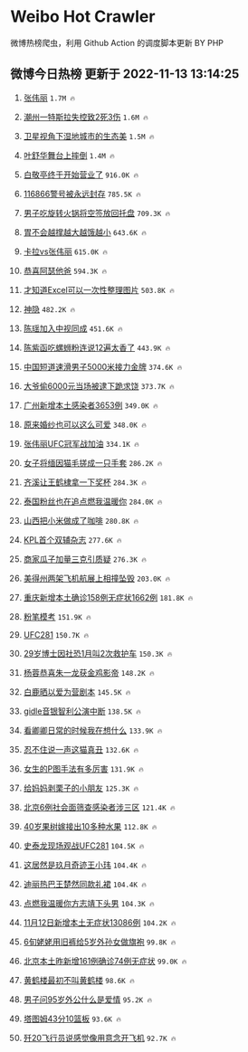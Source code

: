 # Weibo Hot Crawler 



微博热榜爬虫，利用 Github Action 的调度脚本更新 BY PHP 


## 微博今日热榜 更新于 2022-11-13 13:14:25 
1. [张伟丽](https://s.weibo.com/weibo?q=%E5%BC%A0%E4%BC%9F%E4%B8%BD&t=31&band_rank=1&Refer=top) `1.7M 🔥` 

1. [潮州一特斯拉失控致2死3伤](https://s.weibo.com/weibo?q=%23%E6%BD%AE%E5%B7%9E%E4%B8%80%E7%89%B9%E6%96%AF%E6%8B%89%E5%A4%B1%E6%8E%A7%E8%87%B42%E6%AD%BB3%E4%BC%A4%23&t=31&band_rank=2&Refer=top) `1.6M 🔥` 

1. [卫星视角下湿地城市的生态美](https://s.weibo.com/weibo?q=%23%E5%8D%AB%E6%98%9F%E8%A7%86%E8%A7%92%E4%B8%8B%E6%B9%BF%E5%9C%B0%E5%9F%8E%E5%B8%82%E7%9A%84%E7%94%9F%E6%80%81%E7%BE%8E%23&t=31&band_rank=3&Refer=top) `1.5M 🔥` 

1. [叶舒华舞台上摔倒](https://s.weibo.com/weibo?q=%23%E5%8F%B6%E8%88%92%E5%8D%8E%E8%88%9E%E5%8F%B0%E4%B8%8A%E6%91%94%E5%80%92%23&t=31&band_rank=4&Refer=top) `1.4M 🔥` 

1. [白敬亭终于开始营业了](https://s.weibo.com/weibo?q=%23%E7%99%BD%E6%95%AC%E4%BA%AD%E7%BB%88%E4%BA%8E%E5%BC%80%E5%A7%8B%E8%90%A5%E4%B8%9A%E4%BA%86%23&t=31&band_rank=5&Refer=top) `916.0K 🔥` 

1. [116866警号被永远封存](https://s.weibo.com/weibo?q=%23116866%E8%AD%A6%E5%8F%B7%E8%A2%AB%E6%B0%B8%E8%BF%9C%E5%B0%81%E5%AD%98%23&t=31&band_rank=6&Refer=top) `785.5K 🔥` 

1. [男子吃旋转火锅将空签放回托盘](https://s.weibo.com/weibo?q=%23%E7%94%B7%E5%AD%90%E5%90%83%E6%97%8B%E8%BD%AC%E7%81%AB%E9%94%85%E5%B0%86%E7%A9%BA%E7%AD%BE%E6%94%BE%E5%9B%9E%E6%89%98%E7%9B%98%23&t=31&band_rank=7&Refer=top) `709.3K 🔥` 

1. [胃不会越撑越大越饿越小](https://s.weibo.com/weibo?q=%23%E8%83%83%E4%B8%8D%E4%BC%9A%E8%B6%8A%E6%92%91%E8%B6%8A%E5%A4%A7%E8%B6%8A%E9%A5%BF%E8%B6%8A%E5%B0%8F%23&t=31&band_rank=8&Refer=top) `643.6K 🔥` 

1. [卡拉vs张伟丽](https://s.weibo.com/weibo?q=%23%E5%8D%A1%E6%8B%89vs%E5%BC%A0%E4%BC%9F%E4%B8%BD%23&t=31&band_rank=9&Refer=top) `615.0K 🔥` 

1. [恭喜阿瑟他爸](https://s.weibo.com/weibo?q=%E6%81%AD%E5%96%9C%E9%98%BF%E7%91%9F%E4%BB%96%E7%88%B8&t=31&band_rank=10&Refer=top) `594.3K 🔥` 

1. [才知道Excel可以一次性整理图片](https://s.weibo.com/weibo?q=%23%E6%89%8D%E7%9F%A5%E9%81%93Excel%E5%8F%AF%E4%BB%A5%E4%B8%80%E6%AC%A1%E6%80%A7%E6%95%B4%E7%90%86%E5%9B%BE%E7%89%87%23&t=31&band_rank=11&Refer=top) `503.8K 🔥` 

1. [神隐](https://s.weibo.com/weibo?q=%E7%A5%9E%E9%9A%90&t=31&band_rank=12&Refer=top) `482.2K 🔥` 

1. [陈瑶加入中视同成](https://s.weibo.com/weibo?q=%23%E9%99%88%E7%91%B6%E5%8A%A0%E5%85%A5%E4%B8%AD%E8%A7%86%E5%90%8C%E6%88%90%23&t=31&band_rank=13&Refer=top) `451.6K 🔥` 

1. [陈紫函吃螺蛳粉连说12遍太香了](https://s.weibo.com/weibo?q=%23%E9%99%88%E7%B4%AB%E5%87%BD%E5%90%83%E8%9E%BA%E8%9B%B3%E7%B2%89%E8%BF%9E%E8%AF%B412%E9%81%8D%E5%A4%AA%E9%A6%99%E4%BA%86%23&t=31&band_rank=14&Refer=top) `443.9K 🔥` 

1. [中国短道速滑男子5000米接力金牌](https://s.weibo.com/weibo?q=%23%E4%B8%AD%E5%9B%BD%E7%9F%AD%E9%81%93%E9%80%9F%E6%BB%91%E7%94%B7%E5%AD%905000%E7%B1%B3%E6%8E%A5%E5%8A%9B%E9%87%91%E7%89%8C%23&t=31&band_rank=15&Refer=top) `374.6K 🔥` 

1. [大爷偷6000元当场被逮下跪求饶](https://s.weibo.com/weibo?q=%23%E5%A4%A7%E7%88%B7%E5%81%B76000%E5%85%83%E5%BD%93%E5%9C%BA%E8%A2%AB%E9%80%AE%E4%B8%8B%E8%B7%AA%E6%B1%82%E9%A5%B6%23&t=31&band_rank=16&Refer=top) `373.7K 🔥` 

1. [广州新增本土感染者3653例](https://s.weibo.com/weibo?q=%23%E5%B9%BF%E5%B7%9E%E6%96%B0%E5%A2%9E%E6%9C%AC%E5%9C%9F%E6%84%9F%E6%9F%93%E8%80%853653%E4%BE%8B%23&t=31&band_rank=17&Refer=top) `349.0K 🔥` 

1. [原来婚纱也可以这么可爱](https://s.weibo.com/weibo?q=%23%E5%8E%9F%E6%9D%A5%E5%A9%9A%E7%BA%B1%E4%B9%9F%E5%8F%AF%E4%BB%A5%E8%BF%99%E4%B9%88%E5%8F%AF%E7%88%B1%23&t=31&band_rank=18&Refer=top) `348.0K 🔥` 

1. [张伟丽UFC冠军战加油](https://s.weibo.com/weibo?q=%23%E5%BC%A0%E4%BC%9F%E4%B8%BDUFC%E5%86%A0%E5%86%9B%E6%88%98%E5%8A%A0%E6%B2%B9%23&t=31&band_rank=19&Refer=top) `334.1K 🔥` 

1. [女子将缅因猫毛搓成一只手套](https://s.weibo.com/weibo?q=%23%E5%A5%B3%E5%AD%90%E5%B0%86%E7%BC%85%E5%9B%A0%E7%8C%AB%E6%AF%9B%E6%90%93%E6%88%90%E4%B8%80%E5%8F%AA%E6%89%8B%E5%A5%97%23&t=31&band_rank=20&Refer=top) `286.2K 🔥` 

1. [齐溪让王鹤棣拿一下奖杯](https://s.weibo.com/weibo?q=%23%E9%BD%90%E6%BA%AA%E8%AE%A9%E7%8E%8B%E9%B9%A4%E6%A3%A3%E6%8B%BF%E4%B8%80%E4%B8%8B%E5%A5%96%E6%9D%AF%23&t=31&band_rank=21&Refer=top) `284.3K 🔥` 

1. [泰国粉丝也在追点燃我温暖你](https://s.weibo.com/weibo?q=%23%E6%B3%B0%E5%9B%BD%E7%B2%89%E4%B8%9D%E4%B9%9F%E5%9C%A8%E8%BF%BD%E7%82%B9%E7%87%83%E6%88%91%E6%B8%A9%E6%9A%96%E4%BD%A0%23&t=31&band_rank=22&Refer=top) `284.0K 🔥` 

1. [山西把小米做成了咖啡](https://s.weibo.com/weibo?q=%23%E5%B1%B1%E8%A5%BF%E6%8A%8A%E5%B0%8F%E7%B1%B3%E5%81%9A%E6%88%90%E4%BA%86%E5%92%96%E5%95%A1%23&t=31&band_rank=23&Refer=top) `280.8K 🔥` 

1. [KPL首个双辅杂志](https://s.weibo.com/weibo?q=%23KPL%E9%A6%96%E4%B8%AA%E5%8F%8C%E8%BE%85%E6%9D%82%E5%BF%97%23&t=31&band_rank=24&Refer=top) `277.6K 🔥` 

1. [商家瓜子加量三克引质疑](https://s.weibo.com/weibo?q=%23%E5%95%86%E5%AE%B6%E7%93%9C%E5%AD%90%E5%8A%A0%E9%87%8F%E4%B8%89%E5%85%8B%E5%BC%95%E8%B4%A8%E7%96%91%23&t=31&band_rank=25&Refer=top) `276.3K 🔥` 

1. [美得州两架飞机航展上相撞坠毁](https://s.weibo.com/weibo?q=%23%E7%BE%8E%E5%BE%97%E5%B7%9E%E4%B8%A4%E6%9E%B6%E9%A3%9E%E6%9C%BA%E8%88%AA%E5%B1%95%E4%B8%8A%E7%9B%B8%E6%92%9E%E5%9D%A0%E6%AF%81%23&t=31&band_rank=26&Refer=top) `203.0K 🔥` 

1. [重庆新增本土确诊158例无症状1662例](https://s.weibo.com/weibo?q=%23%E9%87%8D%E5%BA%86%E6%96%B0%E5%A2%9E%E6%9C%AC%E5%9C%9F%E7%A1%AE%E8%AF%8A158%E4%BE%8B%E6%97%A0%E7%97%87%E7%8A%B61662%E4%BE%8B%23&t=31&band_rank=27&Refer=top) `181.8K 🔥` 

1. [粉笔模考](https://s.weibo.com/weibo?q=%23%E7%B2%89%E7%AC%94%E6%A8%A1%E8%80%83%23&t=31&band_rank=28&Refer=top) `151.9K 🔥` 

1. [UFC281](https://s.weibo.com/weibo?q=%23UFC281%23&t=31&band_rank=29&Refer=top) `150.7K 🔥` 

1. [29岁博士因社恐1月叫2次救护车](https://s.weibo.com/weibo?q=%2329%E5%B2%81%E5%8D%9A%E5%A3%AB%E5%9B%A0%E7%A4%BE%E6%81%901%E6%9C%88%E5%8F%AB2%E6%AC%A1%E6%95%91%E6%8A%A4%E8%BD%A6%23&t=31&band_rank=30&Refer=top) `150.3K 🔥` 

1. [杨蓉恭喜朱一龙获金鸡影帝](https://s.weibo.com/weibo?q=%23%E6%9D%A8%E8%93%89%E6%81%AD%E5%96%9C%E6%9C%B1%E4%B8%80%E9%BE%99%E8%8E%B7%E9%87%91%E9%B8%A1%E5%BD%B1%E5%B8%9D%23&t=31&band_rank=31&Refer=top) `148.2K 🔥` 

1. [白鹿晒以爱为营剧本](https://s.weibo.com/weibo?q=%23%E7%99%BD%E9%B9%BF%E6%99%92%E4%BB%A5%E7%88%B1%E4%B8%BA%E8%90%A5%E5%89%A7%E6%9C%AC%23&t=31&band_rank=32&Refer=top) `145.5K 🔥` 

1. [gidle音银智利公演中断](https://s.weibo.com/weibo?q=%23gidle%E9%9F%B3%E9%93%B6%E6%99%BA%E5%88%A9%E5%85%AC%E6%BC%94%E4%B8%AD%E6%96%AD%23&t=31&band_rank=33&Refer=top) `138.5K 🔥` 

1. [看卿卿日常的时候我在想什么](https://s.weibo.com/weibo?q=%23%E7%9C%8B%E5%8D%BF%E5%8D%BF%E6%97%A5%E5%B8%B8%E7%9A%84%E6%97%B6%E5%80%99%E6%88%91%E5%9C%A8%E6%83%B3%E4%BB%80%E4%B9%88%23&t=31&band_rank=34&Refer=top) `133.9K 🔥` 

1. [忍不住说一声这猫真丑](https://s.weibo.com/weibo?q=%23%E5%BF%8D%E4%B8%8D%E4%BD%8F%E8%AF%B4%E4%B8%80%E5%A3%B0%E8%BF%99%E7%8C%AB%E7%9C%9F%E4%B8%91%23&t=31&band_rank=35&Refer=top) `132.6K 🔥` 

1. [女生的P图手法有多厉害](https://s.weibo.com/weibo?q=%23%E5%A5%B3%E7%94%9F%E7%9A%84P%E5%9B%BE%E6%89%8B%E6%B3%95%E6%9C%89%E5%A4%9A%E5%8E%89%E5%AE%B3%23&t=31&band_rank=36&Refer=top) `131.9K 🔥` 

1. [给妈妈剥栗子的小朋友](https://s.weibo.com/weibo?q=%23%E7%BB%99%E5%A6%88%E5%A6%88%E5%89%A5%E6%A0%97%E5%AD%90%E7%9A%84%E5%B0%8F%E6%9C%8B%E5%8F%8B%23&t=31&band_rank=37&Refer=top) `125.3K 🔥` 

1. [北京6例社会面筛查感染者涉三区](https://s.weibo.com/weibo?q=%23%E5%8C%97%E4%BA%AC6%E4%BE%8B%E7%A4%BE%E4%BC%9A%E9%9D%A2%E7%AD%9B%E6%9F%A5%E6%84%9F%E6%9F%93%E8%80%85%E6%B6%89%E4%B8%89%E5%8C%BA%23&t=31&band_rank=38&Refer=top) `121.4K 🔥` 

1. [40岁果树嫁接出10多种水果](https://s.weibo.com/weibo?q=%2340%E5%B2%81%E6%9E%9C%E6%A0%91%E5%AB%81%E6%8E%A5%E5%87%BA10%E5%A4%9A%E7%A7%8D%E6%B0%B4%E6%9E%9C%23&t=31&band_rank=39&Refer=top) `112.8K 🔥` 

1. [史泰龙现场观战UFC281](https://s.weibo.com/weibo?q=%23%E5%8F%B2%E6%B3%B0%E9%BE%99%E7%8E%B0%E5%9C%BA%E8%A7%82%E6%88%98UFC281%23&t=31&band_rank=40&Refer=top) `104.5K 🔥` 

1. [这居然是玖月奇迹王小玮](https://s.weibo.com/weibo?q=%23%E8%BF%99%E5%B1%85%E7%84%B6%E6%98%AF%E7%8E%96%E6%9C%88%E5%A5%87%E8%BF%B9%E7%8E%8B%E5%B0%8F%E7%8E%AE%23&t=31&band_rank=41&Refer=top) `104.4K 🔥` 

1. [迪丽热巴王楚然同款礼裙](https://s.weibo.com/weibo?q=%23%E8%BF%AA%E4%B8%BD%E7%83%AD%E5%B7%B4%E7%8E%8B%E6%A5%9A%E7%84%B6%E5%90%8C%E6%AC%BE%E7%A4%BC%E8%A3%99%23&t=31&band_rank=42&Refer=top) `104.4K 🔥` 

1. [点燃我温暖你方志靖下头男](https://s.weibo.com/weibo?q=%23%E7%82%B9%E7%87%83%E6%88%91%E6%B8%A9%E6%9A%96%E4%BD%A0%E6%96%B9%E5%BF%97%E9%9D%96%E4%B8%8B%E5%A4%B4%E7%94%B7%23&t=31&band_rank=43&Refer=top) `104.3K 🔥` 

1. [11月12日新增本土无症状13086例](https://s.weibo.com/weibo?q=%2311%E6%9C%8812%E6%97%A5%E6%96%B0%E5%A2%9E%E6%9C%AC%E5%9C%9F%E6%97%A0%E7%97%87%E7%8A%B613086%E4%BE%8B%23&t=31&band_rank=44&Refer=top) `104.2K 🔥` 

1. [6旬姥姥用旧裤给5岁外孙女做旗袍](https://s.weibo.com/weibo?q=%236%E6%97%AC%E5%A7%A5%E5%A7%A5%E7%94%A8%E6%97%A7%E8%A3%A4%E7%BB%995%E5%B2%81%E5%A4%96%E5%AD%99%E5%A5%B3%E5%81%9A%E6%97%97%E8%A2%8D%23&t=31&band_rank=45&Refer=top) `99.8K 🔥` 

1. [北京本土昨新增161例确诊74例无症状](https://s.weibo.com/weibo?q=%23%E5%8C%97%E4%BA%AC%E6%9C%AC%E5%9C%9F%E6%98%A8%E6%96%B0%E5%A2%9E161%E4%BE%8B%E7%A1%AE%E8%AF%8A74%E4%BE%8B%E6%97%A0%E7%97%87%E7%8A%B6%23&t=31&band_rank=46&Refer=top) `99.0K 🔥` 

1. [黄鹤楼最初不叫黄鹤楼](https://s.weibo.com/weibo?q=%23%E9%BB%84%E9%B9%A4%E6%A5%BC%E6%9C%80%E5%88%9D%E4%B8%8D%E5%8F%AB%E9%BB%84%E9%B9%A4%E6%A5%BC%23&t=31&band_rank=47&Refer=top) `98.6K 🔥` 

1. [男子问95岁外公什么是爱情](https://s.weibo.com/weibo?q=%23%E7%94%B7%E5%AD%90%E9%97%AE95%E5%B2%81%E5%A4%96%E5%85%AC%E4%BB%80%E4%B9%88%E6%98%AF%E7%88%B1%E6%83%85%23&t=31&band_rank=48&Refer=top) `95.2K 🔥` 

1. [塔图姆43分10篮板](https://s.weibo.com/weibo?q=%23%E5%A1%94%E5%9B%BE%E5%A7%8643%E5%88%8610%E7%AF%AE%E6%9D%BF%23&t=31&band_rank=49&Refer=top) `93.6K 🔥` 

1. [歼20飞行员说感觉像用意念开飞机](https://s.weibo.com/weibo?q=%23%E6%AD%BC20%E9%A3%9E%E8%A1%8C%E5%91%98%E8%AF%B4%E6%84%9F%E8%A7%89%E5%83%8F%E7%94%A8%E6%84%8F%E5%BF%B5%E5%BC%80%E9%A3%9E%E6%9C%BA%23&t=31&band_rank=50&Refer=top) `92.7K 🔥` 

